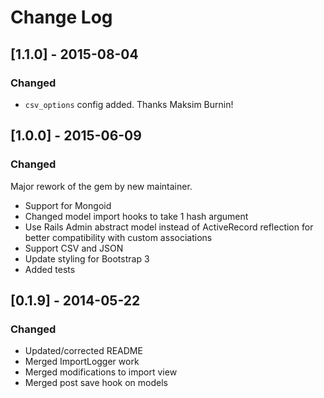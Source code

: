 # Change Log

## [1.1.0] - 2015-08-04
### Changed
- `csv_options` config added. Thanks Maksim Burnin!

## [1.0.0] - 2015-06-09
### Changed

Major rework of the gem by new maintainer.

- Support for Mongoid
- Changed model import hooks to take 1 hash argument
- Use Rails Admin abstract model instead of ActiveRecord reflection for better compatibility with custom associations
- Support CSV and JSON
- Update styling for Bootstrap 3
- Added tests


## [0.1.9] - 2014-05-22
### Changed

- Updated/corrected README
- Merged ImportLogger work
- Merged modifications to import view
- Merged post save hook on models